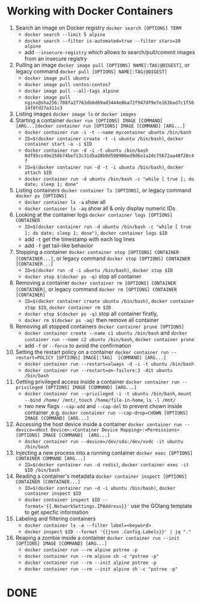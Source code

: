 # Working with Docker Containers
1. Search an image on Docker registry `docker search [OPTIONS] TERM`
   - `docker search --limit 5 alpine`
   - `docker search --filter is-automated=true --filter stars=20 alpine`
   - add `--insecure-registry` which allows to search/pull/commit images from an insecure registry
2. Pulling an image `docker image pull [OPTIONS] NAME[:TAG|@DIGEST]`, or legacy command `docker pull [OPTIONS] NAME[:TAG|@DIGEST]`
   - `docker image pull ubuntu`
   - `docker image pull centos:centos7`
   - `docker image pull --all-tags alpine`
   - `docker image pull nginx@sha256:788fa27763db6d69ad3444e8ba72f947df9e7e163bad7c1f5614f8fd27a311c3`
3. Listing images `docker image ls` or `docker images`
4. Starting a container `docker run [OPTIONS] IMAGE [COMMAND] [ARG...]docker container run [OPTIONS] IMAGE [COMMAND] [ARG...]`
   - `docker container run -i -t --name mycontainer ubuntu /bin/bash`
   - `ID=$(docker container create -t -i ubuntu /bin/bash)`, `docker container start -a -i $ID`
   - `docker container run -d -i -t ubuntu /bin/bash 0df95cc49e258b74be713c31d5a28b9d590906ed9d6e1a2dc75672aa48f28c4f`
   - `ID=$(docker container run -d -t -i ubuntu /bin/bash)`, `docker attach $ID`
   - `docker container run -d ubuntu /bin/bash -c "while [ true ]; do date; sleep 1; done"`
5. Listing containers `docker container ls [OPTIONS]`, or legacy command `docker ps [OPTIONS]`
   - `docker container ls -a` show all
   - `docker container ls -aq` show all & only display numeric IDs
6. Looking at the container logs `docker container logs [OPTIONS] CONTAINER`
   - `ID=$(docker container run -d ubuntu /bin/bash -c "while [ true ]; do date; sleep 1; done")`, `docker container logs $ID`
   - add `-t` get the timestamp with each log lines
   - add `-f` get tail-like behavior
7. Stopping a container `docker container stop [OPTIONS] CONTAINER [CONTAINER...]`, or legacy command `docker stop [OPTIONS] CONTAINER [CONTAINER...]`
   - `ID=$(docker run -d -i ubuntu /bin/bash)`, `docker stop $ID`
   - `docker stop $(docker ps -q)` stop all container
8. Removing a container `docker container rm [OPTIONS] CONTAINER [CONTAINER]`, or legacy command `docker rm [OPTIONS] CONTAINER [CONTAINER]`
   - `ID=$(docker container create ubuntu /bin/bash)`, `docker container stop $ID`, `docker container rm $ID`
   - `docker stop $(docker ps -q)` stop all container firstly,
   - `docker rm $(docker ps -aq)` then remove all container
9. Removing all stopped containers `docker container prune [OPTIONS]`
   - `docker container create --name c1 ubuntu /bin/bash` and `docker container run --name c2 ubuntu /bin/bash`, `docker container prune`
   - add `-f` or `--force` to avoid the confirmation
10. Setting the restart policy on a container `docker container run --restart=POLICY [OPTIONS] IMAGE[:TAG]  [COMMAND] [ARG...]`
    - `docker container run --restart=always -d -i -t ubuntu /bin/bash`
    - `docker container run --restart=on-failure:3 -dit ubuntu /bin/bash`
11. Getting privileged access inside a container `docker container run --privileged [OPTIONS] IMAGE [COMMAND] [ARG...]`
    - `docker container run --privileged -i -t ubuntu /bin/bash`, `mount --bind /home/ /mnt/`, `touch /home/file-in-home`, `ls -l /mnt/`
    - two new flags `--cap-add` and `--cap-del` to prevent chown inside container ,e.g. `docker container run --cap-drop=CHOWN [OPTIONS] IMAGE [COMMAND] [ARG...]`
12. Accessing the host device inside a container `docker container run --device=<Host Device>:<Container Device Mapping>:<Permissions> [OPTIONS] IMAGE [COMMAND]  [ARG...]`
    - `docker container run --device=/dev/sda:/dev/xvdc -it ubuntu /bin/bash`
13. Injecting a new process into a running container `docker exec [OPTIONS] CONTAINER COMMAND [ARG...]`
    - `ID=$(docker container run -d redis)`, `docker container exec -it $ID /bin/bash`
14. Reading a container's metadata `docker container inspect [OPTIONS] CONTAINER [CONTAINER...]`
    - `ID=$(docker container run -d -i ubuntu /bin/bash)`, `docker container inspect $ID`
    - `docker container inspect $ID --format='{{.NetworkSettings.IPAddress}}'` use the GOlang template to get specfic information
15. Labeling and filtering containers
    - `docker container ls -a --filter label=<keyword>`
    - `docker inspect $ID --format '{{json .Config.Labels}}' | jq "."`
16. Reaping a zombie inside a container `docker container run --init [OPTIONS] IMAGE [COMMAND] [ARG...] `
    - `docker container run --rm alpine pstree -p`
    - `docker container run --rm alpine sh -c "pstree -p"`
    - `docker container run --rm --init alpine pstree -p`
    - `docker container run --rm --init alpine sh -c "pstree -p"`
# DONE
